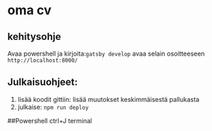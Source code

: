 # oma cv

## kehitysohje
Avaa powershell ja kirjoita:`gatsby develop` 
avaa selain osoitteeseen `http://localhost:8000/`

## Julkaisuohjeet:
1. lisää koodit gittiin: lisää muutokset keskimmäisestä pallukasta
2. julkaise: `npm run deploy`

##Powershell 
 ctrl+J
 terminal